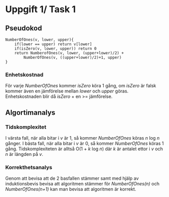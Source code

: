 # Uppgift 1/ Task 1

## Pseudokod

    NumberOfOnes(v, lower, upper){
        if(lower == upper) return v[lower]
        if(isZero(v, lower, upper)) return 0
        return NumberofOnes(v, lower, (upper+lower)/2) +
            NumberOfOnes(v, ((upper+lower)/2)+1, upper)
    }

### Enhetskostnad
För varje *NumberOfOnes* kommer *isZero* köra 1 gång, om *isZero* är falsk kommer även en jämförelse mellan *lower* och *upper* göras.
Enhetskostnaden blir då *isZero* + en >= jämförelse.

## Algortimanalys

### Tidskomplexitet
I värsta fall, när alla bitar i *v* är 1, så kommer *NumberOfOnes* köras
*n* log *n* gånger. I bästa fall, när alla bitar i *v* är 0, så kommer
*NumberOfOnes* köras 1 gång.
Tidskomplexiteten är alltså O(1 + *k* log *n*) där *k* är antalet ettor i *v* och *n* är längden på *v*.

### Korrekthetsanalys
Genom att bevisa att de 2 basfallen stämmer samt med hjälp av induktionsbevis bevisa att algoritmen stämmer för *NumberOfOnes(n)* och *NumberOfOnes(n+1)* kan man bevisa att algoritmen är korrekt.